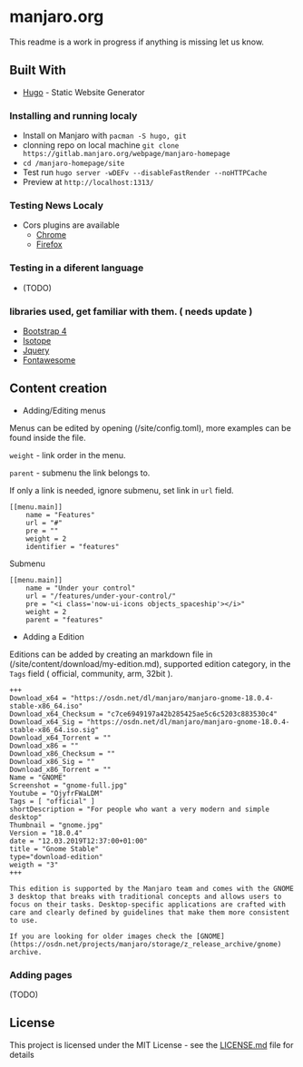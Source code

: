 # manjaro.org

This readme is a work in progress if anything is missing let us know.

## Built With

* [Hugo](https://gohugo.io/getting-started/) - Static Website Generator

### Installing and running localy 

* Install on Manjaro with `pacman -S hugo, git`
* clonning repo on local machine `git clone https://gitlab.manjaro.org/webpage/manjaro-homepage`
* `cd /manjaro-homepage/site`
* Test run `hugo server -wDEFv --disableFastRender --noHTTPCache`
* Preview at `http://localhost:1313/`

### Testing News Localy
* Cors plugins are available 
  * [Chrome](https://chrome.google.com/webstore/detail/moesif-orign-cors-changer/digfbfaphojjndkpccljibejjbppifbc)
  * [Firefox](https://addons.mozilla.org/en-GB/firefox/addon/cors-everywhere/)
  
### Testing in a diferent language
* (TODO)

### libraries used, get familiar with them. ( needs update ) 
* [Bootstrap 4](https://getbootstrap.com/docs/4.3/getting-started/introduction/)
* [Isotope](https://isotope.metafizzy.co/)
* [Jquery](https://jquery.com/)
* [Fontawesome](https://fontawesome.com/)

## Content creation
* Adding/Editing menus

Menus can be edited by opening (/site/config.toml), more examples can be found inside the file.

`weight` - link order in the menu.

`parent` - submenu the link belongs to.

If only a link is needed, ignore submenu, set link in `url` field.

```
[[menu.main]]
    name = "Features"
    url = "#"
    pre = ""
    weight = 2
    identifier = "features"
```
Submenu

```
[[menu.main]]
    name = "Under your control"
    url = "/features/under-your-control/"
    pre = "<i class='now-ui-icons objects_spaceship'></i>"
    weight = 2
    parent = "features"
```

* Adding a Edition

Editions can be added by creating an markdown file in (/site/content/download/my-edition.md), supported edition category, in the `Tags` field ( official, community, arm, 32bit ).

```
+++
Download_x64 = "https://osdn.net/dl/manjaro/manjaro-gnome-18.0.4-stable-x86_64.iso"
Download_x64_Checksum = "c7ce6949197a42b285425ae5c6c5203c883530c4"
Download_x64_Sig = "https://osdn.net/dl/manjaro/manjaro-gnome-18.0.4-stable-x86_64.iso.sig"
Download_x64_Torrent = ""
Download_x86 = ""
Download_x86_Checksum = ""
Download_x86_Sig = ""
Download_x86_Torrent = ""
Name = "GNOME"
Screenshot = "gnome-full.jpg"
Youtube = "OjyfrFWaLDM"
Tags = [ "official" ]
shortDescription = "For people who want a very modern and simple desktop"
Thumbnail = "gnome.jpg"
Version = "18.0.4"
date = "12.03.2019T12:37:00+01:00"
title = "Gnome Stable"
type="download-edition"
weigth = "3"
+++

This edition is supported by the Manjaro team and comes with the GNOME 3 desktop that breaks with traditional concepts and allows users to focus on their tasks. Desktop-specific applications are crafted with care and clearly defined by guidelines that make them more consistent to use.

If you are looking for older images check the [GNOME](https://osdn.net/projects/manjaro/storage/z_release_archive/gnome) archive.
```

### Adding pages
(TODO)

## License

This project is licensed under the MIT License - see the [LICENSE.md](LICENSE) file for details

